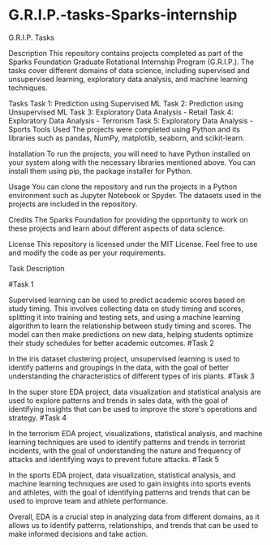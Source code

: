 # G.R.I.P.-tasks-Sparks-internship
G.R.I.P. Tasks

Description
This repository contains projects completed as part of the Sparks Foundation Graduate Rotational Internship Program (G.R.I.P.). The tasks cover different domains of data science, including supervised and unsupervised learning, exploratory data analysis, and machine learning techniques.

Tasks
Task 1: Prediction using Supervised ML
Task 2: Prediction using Unsupervised ML
Task 3: Exploratory Data Analysis - Retail
Task 4: Exploratory Data Analysis - Terrorism
Task 5: Exploratory Data Analysis - Sports
Tools Used
The projects were completed using Python and its libraries such as pandas, NumPy, matplotlib, seaborn, and scikit-learn.

Installation
To run the projects, you will need to have Python installed on your system along with the necessary libraries mentioned above. You can install them using pip, the package installer for Python.

Usage
You can clone the repository and run the projects in a Python environment such as Jupyter Notebook or Spyder. The datasets used in the projects are included in the repository.

Credits
The Sparks Foundation for providing the opportunity to work on these projects and learn about different aspects of data science.

License
This repository is licensed under the MIT License. Feel free to use and modify the code as per your requirements.

Task Description

#Task 1

Supervised learning can be used to predict academic scores based on study timing. This involves collecting data on study timing and scores, splitting it into training and testing sets, and using a machine learning algorithm to learn the relationship between study timing and scores. The model can then make predictions on new data, helping students optimize their study schedules for better academic outcomes.
#Task 2

In the iris dataset clustering project, unsupervised learning is used to identify patterns and groupings in the data, with the goal of better understanding the characteristics of different types of iris plants.
#Task 3

In the super store EDA project, data visualization and statistical analysis are used to explore patterns and trends in sales data, with the goal of identifying insights that can be used to improve the store's operations and strategy.
#Task 4

In the terrorism EDA project, visualizations, statistical analysis, and machine learning techniques are used to identify patterns and trends in terrorist incidents, with the goal of understanding the nature and frequency of attacks and identifying ways to prevent future attacks.
#Task 5

In the sports EDA project, data visualization, statistical analysis, and machine learning techniques are used to gain insights into sports events and athletes, with the goal of identifying patterns and trends that can be used to improve team and athlete performance.

Overall, EDA is a crucial step in analyzing data from different domains, as it allows us to identify patterns, relationships, and trends that can be used to make informed decisions and take action.
